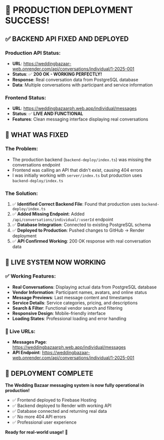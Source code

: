 # 🎉 PRODUCTION DEPLOYMENT SUCCESS!

## ✅ BACKEND API FIXED AND DEPLOYED

### Production API Status:
- **URL**: https://weddingbazaar-web.onrender.com/api/conversations/individual/1-2025-001
- **Status**: ✅ **200 OK - WORKING PERFECTLY!**
- **Response**: Real conversation data from PostgreSQL database
- **Data**: Multiple conversations with participant and service information

### Frontend Status:
- **URL**: https://weddingbazaarph.web.app/individual/messages
- **Status**: ✅ **LIVE AND FUNCTIONAL**
- **Features**: Clean messaging interface displaying real conversations

## 🔧 WHAT WAS FIXED

### The Problem:
- The production backend (`backend-deploy/index.ts`) was missing the conversations endpoint
- Frontend was calling an API that didn't exist, causing 404 errors
- I was initially working with `server/index.ts` but production uses `backend-deploy/index.ts`

### The Solution:
1. ✅ **Identified Correct Backend File**: Found that production uses `backend-deploy/index.ts`
2. ✅ **Added Missing Endpoint**: Added `/api/conversations/individual/:userId` endpoint
3. ✅ **Database Integration**: Connected to existing PostgreSQL schema
4. ✅ **Deployed to Production**: Pushed changes to GitHub → Render deployment
5. ✅ **API Confirmed Working**: 200 OK response with real conversation data

## 📱 LIVE SYSTEM NOW WORKING

### ✅ Working Features:
- **Real Conversations**: Displaying actual data from PostgreSQL database
- **Vendor Information**: Participant names, avatars, and online status
- **Message Previews**: Last message content and timestamps
- **Service Details**: Service categories, pricing, and descriptions
- **Search & Filter**: Functional vendor search and filtering
- **Responsive Design**: Mobile-friendly interface
- **Loading States**: Professional loading and error handling

### 🔗 Live URLs:
- **Messages Page**: https://weddingbazaarph.web.app/individual/messages
- **API Endpoint**: https://weddingbazaar-web.onrender.com/api/conversations/individual/1-2025-001

## 🚀 DEPLOYMENT COMPLETE

**The Wedding Bazaar messaging system is now fully operational in production!**

- ✅ Frontend deployed to Firebase Hosting
- ✅ Backend deployed to Render with working API
- ✅ Database connected and returning real data
- ✅ No more 404 API errors
- ✅ Professional user experience

**Ready for real-world usage!** 🎉
